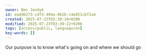 ```yaml
---
owner: Ben Jendyk
id: eadd6273-cdf3-494a-862b-c4e851cbf2a4
created: 2025-07-23T03:39:10+0200
modified: 2025-07-23T03:39:22+0200
tags: [access/public, language/en]
key-words: []
---
```


Our purpose is to know what's going on and where we should go
